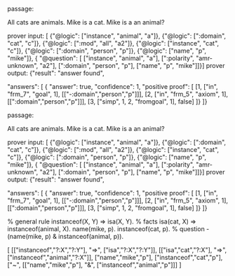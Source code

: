 passage:

All cats are animals. Mike is a cat. Mike is a an animal?

prover input:
 [ {"@logic": ["instance", "animal", "a"]},
  {"@logic": [":domain", "cat", "c"]},
  {"@logic": [":mod", "all", "a2"]},
  {"@logic": ["instance", "cat", "c"]},
  {"@logic": [":domain", "person", "p"]},
  {"@logic": ["name", "p", "mike"]},
  { "@question": [ ["instance", "animal", "a"],
                   [":polarity", "amr-unknown", "a2"],
                   [":domain", "person", "p"],
                   ["name", "p", "mike"]]}]
prover output:
 {"result": "answer found",

"answers": [
{
"answer": true,
"confidence": 1,
"positive proof":
[
[1, ["in", "frm_7", "goal", 1], [["-:domain","person","p"]]],
[2, ["in", "frm_5", "axiom", 1], [[":domain","person","p"]]],
[3, ["simp", 1, 2, "fromgoal", 1], false]
]}
]}


passage:

All cats are animals. Mike is a cat. Mike is a an animal?

prover input: [ {"@logic": ["instance", "animal", "a"]}, {"@logic": [":domain", "cat", "c"]}, {"@logic": [":mod", "all", "a2"]}, {"@logic": ["instance", "cat", "c"]}, {"@logic": [":domain", "person", "p"]}, {"@logic": ["name", "p", "mike"]}, { "@question": [ ["instance", "animal", "a"], [":polarity", "amr-unknown", "a2"], [":domain", "person", "p"], ["name", "p", "mike"]]}] prover output: {"result": "answer found",

"answers": [ { "answer": true, "confidence": 1, "positive proof": [ [1, ["in", "frm_7", "goal", 1], [["-:domain","person","p"]]], [2, ["in", "frm_5", "axiom", 1], [[":domain","person","p"]]], [3, ["simp", 1, 2, "fromgoal", 1], false] ]} ]}

% general rule instanceof(X, Y) => isa(X, Y). % facts isa(cat, X) => instanceof(animal, X). name(mike, p). instanceof(cat, p). % question -(name(mike, p) & instanceof(animal, p)).

[ [["instanceof","?:X","?:Y"], "=>", ["isa","?:X","?:Y"]], [["isa","cat","?:X"], "=>", ["instanceof","animal","?:X"]], ["name","mike","p"], ["instanceof","cat","p"], ["~", [["name","mike","p"], "&", ["instanceof","animal","p"]]] ]
